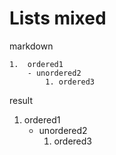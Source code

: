 <!-- word export demo-list-mixed.md-->
# Lists mixed

markdown

```
1.  ordered1
    - unordered2
        1. ordered3
```
result

1.  ordered1
    - unordered2
        1. ordered3


